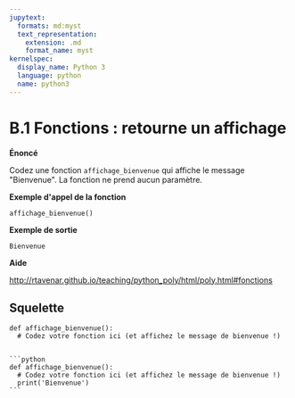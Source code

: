 ```yaml
---
jupytext:
  formats: md:myst
  text_representation:
    extension: .md
    format_name: myst
kernelspec:
  display_name: Python 3
  language: python
  name: python3
---
```


# B.1 Fonctions : retourne un affichage

**Énoncé**


Codez une fonction `affichage_bienvenue` qui affiche le message "Bienvenue". La fonction ne prend aucun paramètre.


**Exemple d'appel de la fonction**


```
affichage_bienvenue()
```

**Exemple de sortie**


```
Bienvenue
```

**Aide**

http://rtavenar.github.io/teaching/python_poly/html/poly.html#fonctions

## Squelette

```{code-cell} python
def affichage_bienvenue():
  # Codez votre fonction ici (et affichez le message de bienvenue !)
```

````{dropdown} Proposition de solution

```python
def affichage_bienvenue():
  # Codez votre fonction ici (et affichez le message de bienvenue !)
  print('Bienvenue')
```
````

